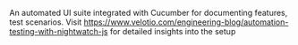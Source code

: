 An automated UI suite integrated with Cucumber for documenting features, test scenarios.
Visit https://www.velotio.com/engineering-blog/automation-testing-with-nightwatch-js for detailed insights into the setup
